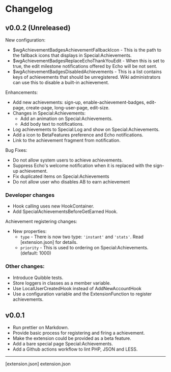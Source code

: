 # Changelog

## v0.0.2 (Unreleased)

New configuration:

- $wgAchievementBadgesAchievementFallbackIcon - This is the path to the fallback icons that displays in Special:Achievements.
- $wgAchievementBadgesReplaceEchoThankYouEdit - When this is set to true, the edit milestone notifications offered by Echo will be not sent.
- $wgAchievementBadgesDisabledAchievements - This is a list contains keys of achievements that should be unregistered. Wiki administrators can use this to disable a built-in achievement.

Enhancements:

- Add new achievements: sign-up, enable-achievement-badges, edit-page, create-page, long-user-page, edit-size.
- Changes in Special:Achievements:
  - Add an animation on Special:Achievements.
  - Add body text to notifications.
- Log achievements to Special:Log and show on Special:Achievements.
- Add a icon to BetaFeatures preference and Echo notifications.
- Link to the achievement fragment from notification.

Bug Fixes:

- Do not allow system users to achieve achievements.
- Suppress Echo's welcome notification when it is replaced with the sign-up achievement.
- Fix duplicated items on Special:Achievements
- Do not allow user who disables AB to earn achievement

### Developer changes

- Hook calling uses new HookContainer.
- Add SpecialAchievementsBeforeGetEarned Hook.

Achievement registering changes:

- New properties:
  - `type` - There is now two type: `'instant'` and `'stats'`. Read [extension.json] for details.
  - `priority` - This is used to ordering on Special:Achievements. (default: 1000)

### Other changes:

- Introduce Quibble tests.
- Store loggers in classes as a member variable.
- Use LocalUserCreatedHook instead of AddNewAccountHook
- Use a configuration variable and the ExtensionFunction to register achievements.

## v0.0.1

- Run prettier on Markdown.
- Provide basic process for registering and firing a achievement.
- Make the extension could be provided as a beta feature.
- Add a bare special page Special:Achievements.
- Add a Github actions workflow to lint PHP, JSON and LESS.

---

[extension.json] extension.json
